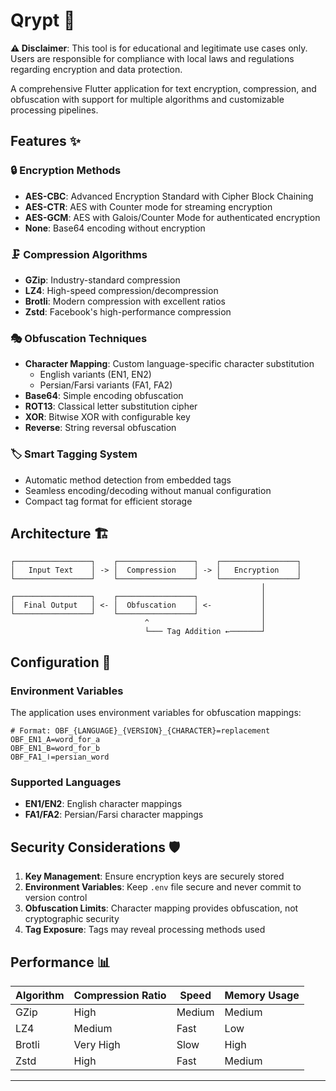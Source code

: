 # Qrypt 🔐

**⚠️ Disclaimer**: This tool is for educational and legitimate use cases only. Users are responsible for compliance with local laws and regulations regarding encryption and data protection.

A comprehensive Flutter application for text encryption, compression, and obfuscation with support for multiple algorithms and customizable processing pipelines.
## Features ✨

### 🔒 Encryption Methods
- **AES-CBC**: Advanced Encryption Standard with Cipher Block Chaining
- **AES-CTR**: AES with Counter mode for streaming encryption
- **AES-GCM**: AES with Galois/Counter Mode for authenticated encryption
- **None**: Base64 encoding without encryption

### 🗜️ Compression Algorithms
- **GZip**: Industry-standard compression
- **LZ4**: High-speed compression/decompression
- **Brotli**: Modern compression with excellent ratios
- **Zstd**: Facebook's high-performance compression

### 🎭 Obfuscation Techniques
- **Character Mapping**: Custom language-specific character substitution
  - English variants (EN1, EN2)
  - Persian/Farsi variants (FA1, FA2)
- **Base64**: Simple encoding obfuscation
- **ROT13**: Classical letter substitution cipher
- **XOR**: Bitwise XOR with configurable key
- **Reverse**: String reversal obfuscation

### 🏷️ Smart Tagging System
- Automatic method detection from embedded tags
- Seamless encoding/decoding without manual configuration
- Compact tag format for efficient storage


## Architecture 🏗️

```
┌─────────────────┐    ┌─────────────────┐    ┌─────────────────┐
│   Input Text    │ -> │  Compression    │ -> │   Encryption    │
└─────────────────┘    └─────────────────┘    └─────────────────┘
                                                        │
┌─────────────────┐    ┌─────────────────┐              │
│  Final Output   │ <- │  Obfuscation    │ <-           │
└─────────────────┘    └─────────────────┘              │
                              ^                         │
                              └─── Tag Addition ←───────┘
```

## Configuration 🔧

### Environment Variables
The application uses environment variables for obfuscation mappings:

```env
# Format: OBF_{LANGUAGE}_{VERSION}_{CHARACTER}=replacement
OBF_EN1_A=word_for_a
OBF_EN1_B=word_for_b
OBF_FA1_ا=persian_word
```

### Supported Languages
- **EN1/EN2**: English character mappings
- **FA1/FA2**: Persian/Farsi character mappings

## Security Considerations 🛡️

1. **Key Management**: Ensure encryption keys are securely stored
2. **Environment Variables**: Keep `.env` file secure and never commit to version control
3. **Obfuscation Limits**: Character mapping provides obfuscation, not cryptographic security
4. **Tag Exposure**: Tags may reveal processing methods used

## Performance 📊

| Algorithm | Compression Ratio | Speed | Memory Usage |
|-----------|-------------------|-------|--------------|
| GZip      | High              | Medium| Medium       |
| LZ4       | Medium            | Fast  | Low          |
| Brotli    | Very High         | Slow  | High         |
| Zstd      | High              | Fast  | Medium       |

---

